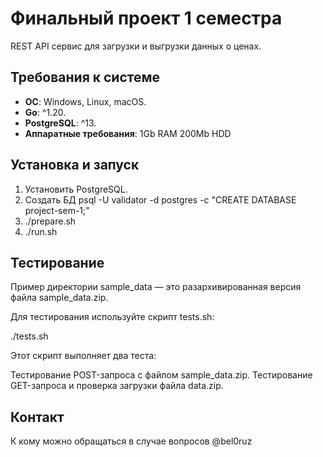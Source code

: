 # Финальный проект 1 семестра

REST API сервис для загрузки и выгрузки данных о ценах.

## Требования к системе

- **OC**: Windows, Linux, macOS.
- **Go**: ^1.20.
- **PostgreSQL**: ^13.
- **Аппаратные требования**: 1Gb RAM 200Mb HDD

## Установка и запуск

1. Установить PostgreSQL.
2. Создать БД psql -U validator -d postgres -c "CREATE DATABASE project-sem-1;"
3. ./prepare.sh
4. ./run.sh

## Тестирование

Пример директории sample_data — это разархивированная версия файла sample_data.zip.

Для тестирования используйте скрипт tests.sh:

./tests.sh

Этот скрипт выполняет два теста:

Тестирование POST-запроса с файлом sample_data.zip.
Тестирование GET-запроса и проверка загрузки файла data.zip.

## Контакт

К кому можно обращаться в случае вопросов @bel0ruz
